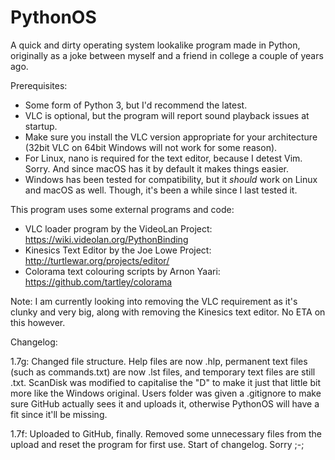 # PythonOS
A quick and dirty operating system lookalike program made in Python, originally as a joke between myself and a friend in college a couple of years ago.

Prerequisites:
 - Some form of Python 3, but I'd recommend the latest.
 - VLC is optional, but the program will report sound playback issues at startup.
 - Make sure you install the VLC version appropriate for your architecture (32bit VLC on 64bit Windows will not work for some reason).
 - For Linux, nano is required for the text editor, because I detest Vim. Sorry. And since macOS has it by default it makes things easier.
 - Windows has been tested for compatibility, but it *should* work on Linux and macOS as well. Though, it's been a while since I last tested it.

This program uses some external programs and code:

 - VLC loader program by the VideoLan Project: https://wiki.videolan.org/PythonBinding
 - Kinesics Text Editor by the Joe Lowe Project: http://turtlewar.org/projects/editor/
 - Colorama text colouring scripts by Arnon Yaari: https://github.com/tartley/colorama

Note: I am currently looking into removing the VLC requirement as it's clunky and very big, along with removing the Kinesics text editor. No ETA on this however.

Changelog:

1.7g:
Changed file structure. Help files are now .hlp, permanent text files (such as commands.txt) are now .lst files, and temporary text files are still .txt.
ScanDisk was modified to capitalise the "D" to make it just that little bit more like the Windows original.
Users folder was given a .gitignore to make sure GitHub actually sees it and uploads it, otherwise PythonOS will have a fit since it'll be missing.

1.7f:
Uploaded to GitHub, finally. Removed some unnecessary files from the upload and reset the program for first use.
Start of changelog. Sorry ;-;